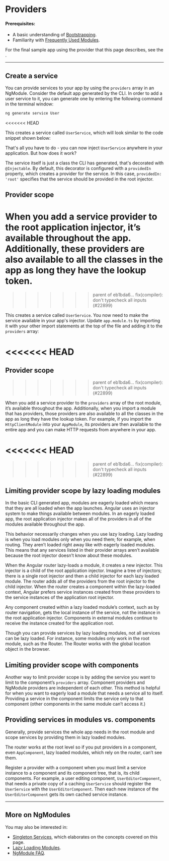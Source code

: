 # Providers

#### Prerequisites:
* A basic understanding of [Bootstrapping](guide/bootstrapping).
* Familiarity with [Frequently Used Modules](guide/frequent-ngmodules).

For the final sample app using the provider that this page describes,
see the <live-example></live-example>.

<hr>

## Create a service
You can provide services to your app by using the `providers` array in an NgModule.
Consider the default app generated by the CLI. In order to add a user service to it,
you can generate one by entering the following command in the terminal window:

```sh
ng generate service User
```
<<<<<<< HEAD
  
This creates a service called `UserService`, which will look similar to the code snippet shown below: 

<code-example path="providers/src/app/user.service.0.ts"  title="src/app/user.service.ts" linenums="false">
</code-example>

That's all you have to do - you can now inject `UserService` anywhere in your application. But how does it work?

The service itself is just a class the CLI has generated, that's decorated with `@Injectable`. By default, this decorator is configured with a `providedIn` property, which creates a provider for the service. In this case, `providedIn: 'root'` specifies that the service should be provided in the root injector.

## Provider scope

When you add a service provider to the root application injector, it’s available throughout the app. Additionally, these providers are also available to all the classes in the app as long they have the lookup token.
=======
>>>>>>> parent of eb1bda6... fix(compiler): don't typecheck all inputs (#22899)

This creates a service called `UserService`. You now need to make the service available in your
app's injector. Update `app.module.ts` by importing it with your other import statements at the top
of the file and adding it to the `providers` array:

<code-example path="providers/src/app/app.module.ts" title="src/app/app.module.ts" linenums="false">
</code-example>


<<<<<<< HEAD
<code-example path="providers/src/app/user.service.1.ts"  title="src/app/user.service.1.ts" linenums="false">
</code-example>
=======
## Provider scope
>>>>>>> parent of eb1bda6... fix(compiler): don't typecheck all inputs (#22899)

When you add a service provider to the `providers` array of the root module, it’s available throughout the app. Additionally, when you import a module that has providers, those providers are also available to all the classes in the app as long they have the lookup token. For example, if you import the `HttpClientModule` into your `AppModule`, its providers are then available to the entire app and you can make HTTP requests from anywhere in your app.

<<<<<<< HEAD
<code-example path="providers/src/app/user.module.ts"  title="src/app/user.module.ts" linenums="false">
</code-example>
=======
>>>>>>> parent of eb1bda6... fix(compiler): don't typecheck all inputs (#22899)

## Limiting provider scope by lazy loading modules

In the basic CLI generated app, modules are eagerly loaded which means that they are all loaded when the app launches. Angular uses an injector system to make things available between modules. In an eagerly loaded app, the root application injector makes all of the providers in all of the modules available throughout the app.

This behavior necessarily changes when you use lazy loading. Lazy loading is when you load modules only when you need them; for example, when routing. They aren’t loaded right away like with eagerly loaded modules. This means that any services listed in their provider arrays aren’t available because the root injector doesn’t know about these modules.

<!-- KW--Make diagram here -->
<!-- KW--per Misko: not clear if the lazy modules are siblings or grand-children. They are both depending on router structure. -->
When the Angular router lazy-loads a module, it creates a new injector. This injector is a child of the root application injector. Imagine a tree of injectors; there is a single root injector and then a child injector for each lazy loaded module. The router adds all of the providers from the root injector to the child injector. When the router creates a component within the lazy-loaded context, Angular prefers service instances created from these providers to the service instances of the application root injector.

Any component created within a lazy loaded module’s context, such as by router navigation, gets the local instance of the service, not the instance in the root application injector. Components in external modules continue to receive the instance created for the application root.

Though you can provide services by lazy loading modules, not all services can be lazy loaded. For instance, some modules only work in the root module, such as the Router. The Router works with the global location object in the browser.


## Limiting provider scope with components

Another way to limit provider scope is by adding the service you want to limit to the component’s
`providers` array. Component providers and NgModule providers are independent of each other. This
method is helpful for when you want to eagerly load a module that needs a service all to itself.
Providing a service in the component limits the service only to that component (other components in
the same module can’t access it.)

<code-example path="providers/src/app/app.component.ts" region="component-providers" title="src/app/app.component.ts" linenums="false">
</code-example>


## Providing services in modules vs. components

Generally, provide services the whole app needs in the root module and scope services by providing them in lazy loaded modules.

The router works at the root level so if you put providers in a component, even `AppComponent`, lazy loaded modules, which rely on the router, can’t see them.

<!-- KW--Make a diagram here -->
Register a provider with a component when you must limit a service instance to a component and its component tree, that is, its child components. For example, a user editing component, `UserEditorComponent`, that needs a private copy of a caching `UserService` should register the `UserService` with the `UserEditorComponent`. Then each new instance of the `UserEditorComponent` gets its own cached service instance.


<hr>

## More on NgModules

You may also be interested in:
* [Singleton Services](guide/singleton-services), which elaborates on the concepts covered on this page.
* [Lazy Loading Modules](guide/lazy-loading-ngmodules).
* [NgModule FAQ](guide/ngmodule-faq).
